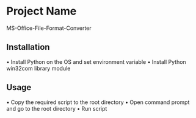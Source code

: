 # Project Name

MS-Office-File-Format-Converter

## Installation

•	Install Python on the OS and set environment variable
•	Install Python win32com library module

## Usage

•	Copy the required script to the root directory
•	Open command prompt and go to the root directory
•	Run script
